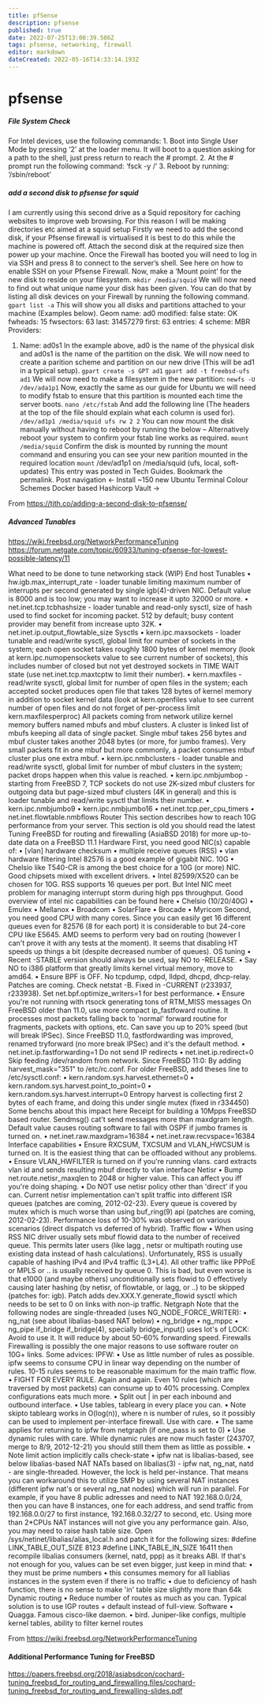 ```yaml
---
title: pfSense
description: pfsense
published: true
date: 2022-07-25T13:08:39.586Z
tags: pfsense, networking, firewall
editor: markdown
dateCreated: 2022-05-16T14:33:14.193Z
---
```


# pfsense

##### File System Check
For Intel devices, use the following commands:
	1. Boot into Single User Mode by pressing ‘2’ at the loader menu. It will boot to a question asking for a path to the shell, just press return to reach the # prompt.
	2. At the # prompt run the following command: ‘fsck -y /’
	3. Reboot by running: ‘/sbin/reboot’
  
##### add a second disk to pfsense for squid

I am currently using this second drive as a Squid repository for caching websites to improve web browsing. For this reason I will be making directories etc aimed at a squid setup
Firstly we need to add the second disk, if your Pfsense firewall is virtualised it is best to do this while the machine is powered off. Attach the second disk at the required size then power up your machine.
Once the Firewall has booted you will need to log in via SSH and press 8 to connect to the server’s shell. See here on how to enable SSH on your Pfsense Firewall.
Now, make a ‘Mount point’ for the new disk to reside on your filesystem.
`mkdir /media/squid`
We will now need to find out what unique name your disk has been given. You can do that by listing all disk devices on your Firewall by running the following command.
`gpart list -a`
This will show you all disks and partitions attached to your machine (Examples below).
Geom name: ad0
modified: false
state: OK
fwheads: 15
fwsectors: 63
last: 31457279
first: 63
entries: 4
scheme: MBR
Providers:
1. Name: ad0s1
In the example above, ad0 is the name of the physical disk and ad0s1 is the name of the partition on the disk. We will now need to create a parition scheme and partition on our new drive (This will be ad1 in a typical setup).
`gpart create -s GPT ad1`
`gpart add -t freebsd-ufs ad1`
We will now need to make a filesystem in the new partition:
`newfs -U /dev/ada1p1`
Now, exactly the same as our guide for Ubuntu we will need to modify fstab to ensure that this partition is mounted each time the server boots.
`nano /etc/fstab`
And add the following line (The headers at the top of the file should explain what each column is used for).
`/dev/ad1p1 /media/squid ufs rw 2 2`
You can now mount the disk manually without having to reboot by running the below – Alternatively reboot your system to confirm your fstab line works as required.
`mount /media/squid`
Confirm the disk is mounted by running the mount command and ensuring you can see your new parition mounted in the required location
`mount`
/dev/ad1p1 on /media/squid (ufs, local, soft-updates)
This entry was posted in Tech Guides. Bookmark the permalink.
Post navigation
← Install ~150 new Ubuntu Terminal Colour Schemes
Docker based Hashicorp Vault →

From <https://tjth.co/adding-a-second-disk-to-pfsense/> 

##### Advanced Tunables
https://wiki.freebsd.org/NetworkPerformanceTuning
https://forum.netgate.com/topic/60933/tuning-pfsense-for-lowest-possible-latency/11

What need to be done to tune networking stack (WIP)
End host
Tunables
	• hw.igb.max_interrupt_rate - loader tunable limiting maximum number of interrupts per second generated by single igb(4)-driven NIC. Default value is 8000 and is too low; you may want to increase it upto 32000 or more.
	• net.inet.tcp.tcbhashsize - loader tunable and read-only sysctl, size of hash used to find socket for incoming packet. 512 by default; busy content provider may benefit from increase upto 32K.
	• net.inet.ip.output_flowtable_size
Sysctls
	• kern.ipc.maxsockets - loader tunable and read/write sysctl, global limit for number of sockets in the system; each open socket takes roughly 1800 bytes of kernel memory (look at kern.ipc.numopensockets value to see current number of sockets), this includes number of closed but not yet destroyed sockets in TIME WAIT state (use net.inet.tcp.maxtcptw to limit their number).
	• kern.maxfiles - read/write sysctl, global limit for number of open files in the system; each accepted socket produces open file that takes 128 bytes of kernel memory in addition to socket kernel data (look at kern.openfiles value to see current number of open files and do not forget of per-process limit kern.maxfilesperproc)
All packets coming from network utilize kernel memory buffers named mbufs and mbuf clusters. A cluster is linked list of mbufs keeping all data of single packet. Single mbuf takes 256 bytes and mbuf cluster takes another 2048 bytes (or more, for jumbo frames). Very small packets fit in one mbuf but more commonly, a packet consumes mbuf cluster plus one extra mbuf.
	• kern.ipc.nmbclusters - loader tunable and read/write sysctl, global limit for number of mbuf clusters in the system; packet drops happen when this value is reached.
	• kern.ipc.nmbjumbop - starting from FreeBSD 7, TCP sockets do not use 2K-sized mbuf clusters for outgoing data but page-sized mbuf clusters (4K in general) and this is loader tunable and read/write sysctl that limits their number.
	• kern.ipc.nmbjumbo9
	• kern.ipc.nmbjumbo16
	• net.inet.tcp.per_cpu_timers
	• net.inet.flowtable.nmbflows
Router
This section describes how to reach 10G performance from your server.
This section is old you should read the latest Tuning FreeBSD for routing and firewalling (AsiaBSD 2018) for more up-to-date data on a FreeBSD 11.1
Hardware
First, you need good NIC(s) capable of:
	• [vlan] hardware checksum
	• multiple receive queues (RSS)
	• vlan hardware filtering
Intel 82576 is a good example of gigabit NIC.
10G
	• Chelsio like T540-CR is among the best choice for a 10G (or more) NIC. Good chipsets mixed with excellent drivers.
	• Intel 82599/X520 can be chosen for 10G. RSS supports 16 queues per port. But Intel NIC meet problem for managing interrupt storm during high pps throughput.
Good overview of intel nic capabilities can be found here
	• Chelsio (10/20/40G)
	• Emulex
	• Mellanox
	• Broadcom
	• SolarFlare
	• Brocade
	• Myricom
Second, you need good CPU with many cores. Since you can easily get 16 different queues even for 82576 (8 for each port) it is considerable to but 24-core CPU like E5645. AMD seems to perform very bad on routing (however I can't prove it with any tests at the moment).
It seems that disabling HT speeds up things a bit (despite decreased number of queues).
OS tuning
	• Recent -STABLE version should always be used, say NO to -RELEASE.
	• Say NO to i386 platform that greatly limits kernel virtual memory, move to amd64.
	• Ensure BPF is OFF. No tcpdump, cdpd, lldpd, dhcpd, dhcp-relay. Patches are coming. Check netstat -B.
Fixed in -CURRENT (r233937, r233938). Set net.bpf.optimize_writers=1 for best performance.
	• Ensure you're not running with rtsock generating tons of RTM_MISS messages
On FreeBSD older than 11.0, use more compact ip_fastfoward routine. It processes most packets falling back to 'normal' forward routine for fragments, packets with options, etc. Can save you up to 20% speed (but will break IPSec). Since FreeBSD 11.0, fastfordwarding was improved, renamed tryforward (no more break IPSec) and it's the default method.
	• net.inet.ip.fastforwarding=1
Do not send IP redirects
	• net.inet.ip.redirect=0
Skip feeding /dev/random from network. Since FreeBSD 11:0: By adding harvest_mask="351" to /etc/rc.conf. For older FreeBSD, add theses line to /etc/sysctl.conf:
	• kern.random.sys.harvest.ethernet=0
	• kern.random.sys.harvest.point_to_point=0
	• kern.random.sys.harvest.interrupt=0
Entropy harvest is collecting first 2 bytes of each frame, and doing this under single mutex (fixed in r334450) Some benchs about this impact here Receipt for building a 10Mpps FreeBSD based router.
Sendmsg() cat't send messages more than maxdgram length. Default value causes routing software to fail with OSPF if jumbo frames is turned on.
	• net.inet.raw.maxdgram=16384
	• net.inet.raw.recvspace=16384
Interface capabilities
	• Ensure RXCSUM, TXCSUM and VLAN_HWCSUM is turned on. It is the easiest thing that can be offloaded without any problems.
	• Ensure VLAN_HWFILTER is turned on if you're running vlans. card extracts vlan id and sends resulting mbuf directly to vlan interface
Netisr
	• Bump net.route.netisr_maxqlen to 2048 or higher value.
This can affect you iff you're doing shaping.
	• Do NOT use netisr policy other than 'direct' if you can.
Current netisr implementation can't split traffic into different ISR queues (patches are coming, 2012-02-23).
Every queue is covered by mutex which is much worse than using buf_ring(9) api (patches are coming, 2012-02-23).
Performance loss of 10-30% was observed on various scenarios (direct dispatch vs deferred of hybrid).
Traffic flow
	• When using RSS NIC driver usually sets mbuf flowid data to the number of received queue. This permits later users (like lagg , netsr or multipath routing use existing data instead of hash calculations).
Unfortunately, RSS is usually capable of hashing IPv4 and IPv4 traffic (L3+L4). All other traffic like PPPoE or MPLS or .. is usually received by queue 0.
This is bad, but even worse is that e1000 (and maybe others) unconditionally sets flowid to 0 effectively causing later hashing (by netisr, of flowtable, or lagg, or ..) to be skipped (patches for: igb).
Patch adds dev.XXX.Y.generate_flowid sysctl which needs to be set to 0 on links with non-ip traffic.
Netgraph
Note that the following nodes are single-threaded (uses NG_NODE_FORCE_WRITER):
	• ng_nat (see about libalias-based NAT below)
	• ng_bridge
	• ng_mppc
	• ng_pipe
if_bridge
if_bridge(4), specially bridge_input() uses lot's of LOCK: Avoid to use it. It will reduce by about 50-60% forwarding speed.
Firewalls
Firewalling is possibly the one major reasons to use software router on 10G+ links. Some advices:
IPFW:
	• Use as little number of rules as possible. ipfw seems to consume CPU in linear way depending on the number of rules. 10-15 rules seems to be reasonable maximum for the main traffic flow.
	• FIGHT FOR EVERY RULE. Again and again. Even 10 rules (which are traversed by most packets) can consume up to 40% processing. Complex configurations eats much more.
	• Split out | in per each inbound and outbound interface.
	• Use tables, tablearg in every place you can.
	• Note skipto tablearg works in O(log(n)), where n is number of rules, so it possibly can be used to implement per-interface firewall. Use with care.
	• The same applies for returning to ipfw from netgraph (if one_pass is set to 0)
	• Use dynamic rules with care. While dynamic rules are now much faster (243707, merge to 8/9, 2012-12-21) you should still them them as little as possible.
	• Note limit action implicitly calls check-state
	• ipfw nat is libalias-based, see below
libalias-based NAT
NATs based on libalias(3) - ipfw nat, ng_nat, natd - are single-threaded. However, the lock is held per-instance. That means you can workaround this to utilize SMP by using several NAT instances (different ipfw nat's or several ng_nat nodes) which will run in parallel. For example, if you have 8 public adresses and need to NAT 192.168.0.0/24, then you can have 8 instances, one for each address, and send traffic from 192.168.0.0/27 to first instance, 192.168.0.32/27 to second, etc. Using more than 2*CPUs NAT instances will not give you any performance gain.
Also, you may need to raise hash table size. Open /sys/netinet/libalias/alias_local.h and patch it for the following sizes:
 #define LINK_TABLE_OUT_SIZE        8123 
 #define LINK_TABLE_IN_SIZE         16411
then recompile libalias consumers (kernel, natd, ppp) as it breaks ABI. If that's not enough for you, values can be set even bigger, just keep in mind that:
	• they must be prime numbers
	• this consumes memory for all liablias instances in the system even if there is no traffic
	• due to deficiency of hash function, there is no sense to make 'in' table size slightly more than 64k
Dynamic routing
	• Reduce number of routes as much as you can. Typical solution is to use IGP routes + default instead of full-view.
Software
	• Quagga. Famous cisco-like daemon.
	• bird. Juniper-like configs, multiple kernel tables, ability to filter kernel routes

From <https://wiki.freebsd.org/NetworkPerformanceTuning> 

#### Additional Performance Tuning for FreeBSD
https://papers.freebsd.org/2018/asiabsdcon/cochard-tuning_freebsd_for_routing_and_firewalling.files/cochard-tuning_freebsd_for_routing_and_firewalling-slides.pdf


